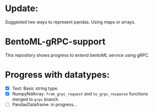 # Update:
Suggested two ways to represent pandas. Using maps or arrays.

# BentoML-gRPC-support
This repository shows progress to extend bentoML service using gRPC.

# Progress with datatypes:
- [x] Text: Basic string type.
- [X] NumpyNdArray: `from_grpc_request` and `to_grpc_response` functions merged to `grpc` branch.
- [ ] PandasDataframe: in progress...
